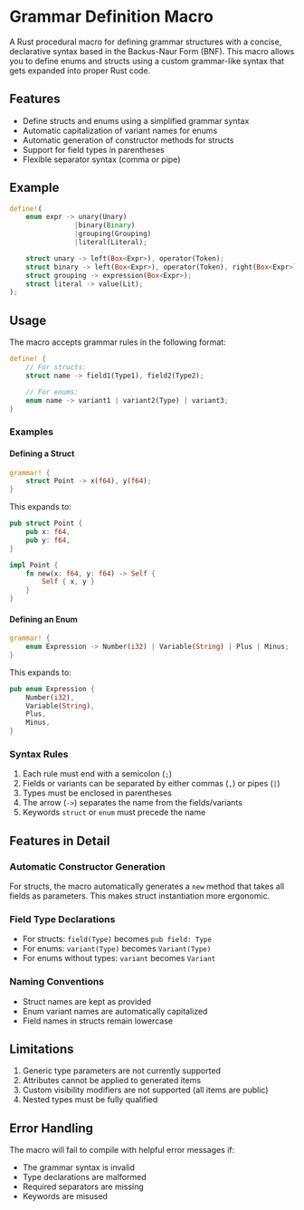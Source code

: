# Grammar Definition Macro

A Rust procedural macro for defining grammar structures with a concise, declarative syntax based in the Backus-Naur Form (BNF). This macro allows you to define enums and structs using a custom grammar-like syntax that gets expanded into proper Rust code.

## Features

- Define structs and enums using a simplified grammar syntax
- Automatic capitalization of variant names for enums
- Automatic generation of constructor methods for structs
- Support for field types in parentheses
- Flexible separator syntax (comma or pipe)

## Example 

```rust 
define!(
    enum expr -> unary(Unary)
                |binary(Binary)
                |grouping(Grouping)
                |literal(Literal);

    struct unary -> left(Box<Expr>), operator(Token);
    struct binary -> left(Box<Expr>), operator(Token), right(Box<Expr>);
    struct grouping -> expression(Box<Expr>);
    struct literal -> value(Lit);
);
```

## Usage

The macro accepts grammar rules in the following format:

```rust
define! {
    // For structs:
    struct name -> field1(Type1), field2(Type2);

    // For enums:
    enum name -> variant1 | variant2(Type) | variant3;
}
```

### Examples

#### Defining a Struct

```rust
grammar! {
    struct Point -> x(f64), y(f64);
}
```

This expands to:

```rust
pub struct Point {
    pub x: f64,
    pub y: f64,
}

impl Point {
    fn new(x: f64, y: f64) -> Self {
        Self { x, y }
    }
}
```

#### Defining an Enum

```rust
grammar! {
    enum Expression -> Number(i32) | Variable(String) | Plus | Minus;
}
```

This expands to:

```rust
pub enum Expression {
    Number(i32),
    Variable(String),
    Plus,
    Minus,
}
```

### Syntax Rules

1. Each rule must end with a semicolon (`;`)
2. Fields or variants can be separated by either commas (`,`) or pipes (`|`)
3. Types must be enclosed in parentheses
4. The arrow (`->`) separates the name from the fields/variants
5. Keywords `struct` or `enum` must precede the name

## Features in Detail

### Automatic Constructor Generation

For structs, the macro automatically generates a `new` method that takes all fields as parameters. This makes struct instantiation more ergonomic.

### Field Type Declarations

- For structs: `field(Type)` becomes `pub field: Type`
- For enums: `variant(Type)` becomes `Variant(Type)`
- For enums without types: `variant` becomes `Variant`

### Naming Conventions

- Struct names are kept as provided
- Enum variant names are automatically capitalized
- Field names in structs remain lowercase

## Limitations

1. Generic type parameters are not currently supported
2. Attributes cannot be applied to generated items
3. Custom visibility modifiers are not supported (all items are public)
4. Nested types must be fully qualified

## Error Handling

The macro will fail to compile with helpful error messages if:
- The grammar syntax is invalid
- Type declarations are malformed
- Required separators are missing
- Keywords are misused




